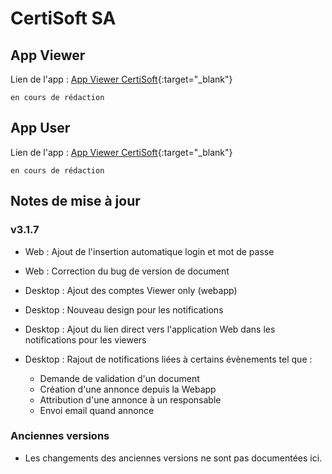 # CertiSoft SA

## App Viewer

Lien de l'app : [App Viewer CertiSoft](https://app.certisoft.ch){:target="_blank"} 

`en cours de rédaction`

## App User

Lien de l'app : [App Viewer CertiSoft](https://app.certisoft.ch){:target="_blank"}

`en cours de rédaction`


## Notes de mise à jour


### v3.1.7

 - Web : Ajout de l'insertion automatique login et mot de passe
 - Web : Correction du bug de version de document


 - Desktop : Ajout des comptes Viewer only (webapp)
 - Desktop : Nouveau design pour les notifications
 - Desktop : Ajout du lien direct vers l'application Web dans les notifications pour les viewers
 - Desktop : Rajout de notifications liées à certains évènements tel que :
   - Demande de validation d'un document
   - Création d'une annonce depuis la Webapp
   - Attribution d'une annonce à un responsable
   - Envoi email quand annonce

### Anciennes versions

- Les changements des anciennes versions ne sont pas documentées ici.
